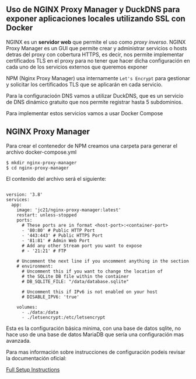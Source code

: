 ## Uso de NGINX Proxy Manager y DuckDNS para exponer aplicaciones locales utilizando SSL con Docker 

 NGINX es un **servidor web** que permite el uso como *proxy inverso*. NGINX Proxy Manager es un GUI que permite 
crear y administrar servicios o hosts detras del proxy con cobertura HTTPS, es decir, nos permite implementar 
certificados TLS en el proxy para no tener que hacer dicha configuración en cada uno de los servicios externos
que queremos exponer

NPM (Nginx Proxy Manager) usa internamente `Let's Encrypt` para gestionar y solicitar los certificados TLS que se 
aplicarán en cada servicio.

Para la configuracioón DNS vamos a utilizar DuckDNS, que es un servicio de DNS dinámico gratuito que nos permite 
registrar hasta 5 subdominios.
 
Para implementar estos servicios vamos a usar Docker Compose

## NGINX Proxy Manager

Para crear el contenedor de NPM creamos una carpeta para generar el archivo docker-compose.yml

```console
$ mkdir nginx-proxy-manager
$ cd nginx-proxy-manager

```
El contenido del archivo será el siguiente:

```docker

version: '3.8'
services:
  app:
    image: 'jc21/nginx-proxy-manager:latest'
    restart: unless-stopped
    ports:
      # These ports are in format <host-port>:<container-port>
      - '80:80' # Public HTTP Port
      - '443:443' # Public HTTPS Port
      - '81:81' # Admin Web Port
      # Add any other Stream port you want to expose
      # - '21:21' # FTP

    # Uncomment the next line if you uncomment anything in the section
    # environment:
      # Uncomment this if you want to change the location of
      # the SQLite DB file within the container
      # DB_SQLITE_FILE: "/data/database.sqlite"

      # Uncomment this if IPv6 is not enabled on your host
      # DISABLE_IPV6: 'true'

    volumes:
      - ./data:/data
      - ./letsencrypt:/etc/letsencrypt
```

Esta es la configuración básica minima, con una base de datos sqlite, no hace uso de una base de datos MariaDB que 
sería una configuración mas avanzada.

Para mas información sobre instrucciones de configuración podeis revisar la documentación oficial:

[Full Setup Instructions](https://nginxproxymanager.com/setup/)

